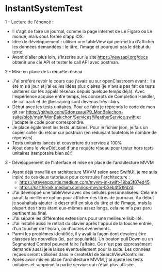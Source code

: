 # InstantSystemTest

1 - Lecture de l'énoncé :
- Il s'agit de faire un journal, comme la page internet de Le Figaro ou Le monde, mais sous forme d'app iOS.
- Idée de développement : utiliser une tableView qui permettra d'afficher les données demandées : le titre, l'image et pourquoi pas le début du texte.
- Avant d'aller plus loin, s'inscrire sur le site https://newsapi.org/docs obtenir une clé API et tester le call API avec postman.

2 - Mise en place de la requête réseau
- J'ai préféré revoir le cours que j'avais eu sur openClassroom avant : il a été mis à jour et j'ai eu les idées plus claires (je n'avais pas fait de tests unitaires sur les appels réseaux depuis quelque temps déjà). Avec l'expérience acquise entre temps, les concepts de Completion Handler, de callback et de @escaping sont devenus très clairs. 
- Début avec les tests unitaires. Pour ce faire je reprends le code de mon git sur https://github.com/Gdonzeau/P9_MonBaluchon-suite/blob/main/MonBaluchon/Services/WeatherService.swift et j'adapte le code pour correspondre.
- Je place également les tests unitaires. Pour le fichier json, je fais un copier coller du retour sur postman (en reduisant toutefois le nombre de réponses)
- Tests unitaires lancés et couverture du service à 100%
- Ajout dans le viewDidLoad d'une requête réseau pour tester hors tests unitaires (temporaire bien sûr)

3 - Développement de l'interface et mise en place de l'architecture MVVM
- Ayant déjà travaillé en architecture MVVM selon avec SwiftUI, je me suis inpiré de ces deux tutoriaux pour construire l'architecture :
    - https://stevenpcurtis.medium.com/mvvm-in-swift-19ba3f87ed45
    - https://karthikmk.medium.com/ios-mvvm-b3eb4f519d2d
- J'ai développé une tableView avec des cellules personnalisées. Cela me paraît la meilleure option pour afficher des titres de journaux. Au début je souhaitais ajouter le descriptif en plus du titre et de l'image, mais la plupart des titres étant eux-mêmes assez longs, cela ne m'a pas paru pertinent au final.
- J'ai séparé les différentes extensions pour une meilleure lisibilité.
- J'ai installé aussi le retrait du clavier après l'appui de la touche entrée, d'un toucher de l'écran, ou d'autres événements.
- Parmi les problèmes identifiés, il y avait la façon dont devaient être classées les nouvelles (ici, par popularité). Un bouton pull Down ou un Segmented Control peuvent faire l'affaire. Ce n'est pas expressément demandé aussi je le laisse éventuellement pour la suite. Les données reçues seront utilisées dans le createUrl de SearchViewController.
- Après avoir mis en place l'architecture MVVM, j'ai ajusté les tests unitaires et supprimé la partie service qui n'était plus utilisée.

